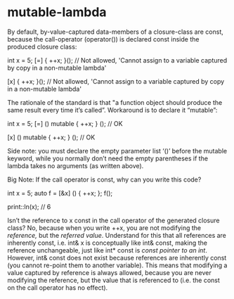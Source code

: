 # mutable-lambda

By default, by-value-captured data-members of a closure-class are const,
because the call-operator (operator()) is declared const inside the
produced closure class:

int x = 5;
 [=] { ++x; }(); // Not allowed, 'Cannot assign to a variable captured
by copy in a non-mutable lambda'

[x] { ++x; }(); // Not allowed, 'Cannot assign to a variable captured by
copy in a non-mutable lambda'

The rationale of the standard is that "a function object should produce
the same result every time it’s called”. Workaround is to declare it
“mutable”:

int x = 5;
 [=] () mutable { ++x; } (); // OK

[x] () mutable { ++x; } (); // OK

Side note: you must declare the empty parameter list ‘()’ before the
mutable keyword, while you normally don’t need the empty parentheses if
the lambda takes no arguments (as written above).

Big Note: If the call operator is const, why can you write this code?

int x = 5;
auto f = [&x] () { ++x; };
 f();

print::ln(x); // 6

Isn’t the reference to x const in the call operator of the generated
closure class? No, because when you write ++x, you are not modifying the
_reference,_ but the _referred value_. Understand for this that all
references are inherently const, i.e. int& x is conceptually like int&
const, making the reference unchangeable, just like int* const is _const
pointer to an int_. However, int& const does not exist because
references are inherently const (you cannot re-point them to another
variable). This means that modifying a value captured by reference is
always allowed, because you are never modifying the reference, but the
value that is referenced to (i.e. the const on the call operator has no
effect).
